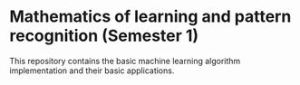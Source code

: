 # Mathematics of learning and pattern recognition (Semester 1)
This repository contains the basic machine learning algorithm implementation and their basic applications.
